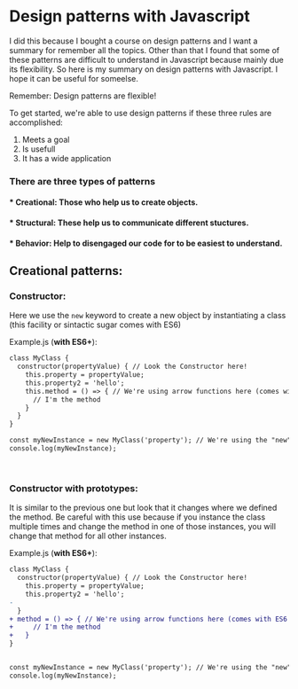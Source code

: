 # Design patterns with Javascript
I did this because I bought a course on design patterns and I want a summary for remember all the topics. Other than that I found that some of these patterns are difficult to understand in Javascript because mainly due its flexibility. So here is my summary on design patterns with Javascript. I hope it can be useful for someelse. 

Remember: Design patterns are flexible!

To get started, we're able to use design patterns if these three rules are accomplished:
1. Meets a goal
2. Is usefull
3. It has a wide application

### There are three types of patterns
#### * Creational: Those who help us to create objects.
#### * Structural:  These help us to communicate different stuctures.
#### * Behavior: Help to disengaged our code for to be easiest to understand.


## Creational patterns:

### Constructor:
Here we use the <code>new</code> keyword to create a new object by instantiating a class (this facility or sintactic sugar comes with ES6)

Example.js (**with ES6+**):
```diff
class MyClass {
  constructor(propertyValue) { // Look the Constructor here!
    this.property = propertyValue;
    this.property2 = 'hello';
    this.method = () => { // We're using arrow functions here (comes with ES6 as well)
      // I'm the method
    }
  }
}

const myNewInstance = new MyClass('property'); // We're using the "new" keyword.
console.log(myNewInstance);
```
<br/>

### Constructor with prototypes:
It is similar to the previous one but look that it changes where we defined the method. Be careful with this use because if you instance the class multiple times and change the method in one of those instances, you will change that method for all other instances.

Example.js (**with ES6+**):
```diff
class MyClass {
  constructor(propertyValue) { // Look the Constructor here!
    this.property = propertyValue;
    this.property2 = 'hello';
-   
  }
+ method = () => { // We're using arrow functions here (comes with ES6 as well)
+     // I'm the method
+   }
}


const myNewInstance = new MyClass('property'); // We're using the "new" keyword.
console.log(myNewInstance);
```

